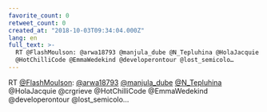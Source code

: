 ```yaml
---
favorite_count: 0
retweet_count: 0
created_at: "2018-10-03T09:34:04.000Z"
lang: en
full_text: >-
  RT @FlashMoulson: @arwa18793 @manjula_dube @N_Tepluhina @HolaJacquie @crgrieve
  @HotChilliCode @EmmaWedekind @developerontour @lost_semicolo…
---
```


RT [@FlashMoulson](https://twitter.com/FlashMoulson):
[@arwa18793](https://twitter.com/arwa18793)
[@manjula_dube](https://twitter.com/manjula_dube)
[@N_Tepluhina](https://twitter.com/N_Tepluhina) @HolaJacquie @crgrieve
@HotChilliCode @EmmaWedekind @developerontour @lost_semicolo…
